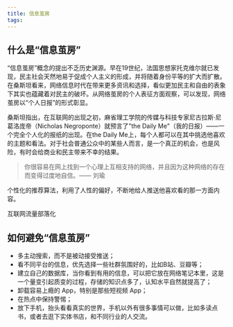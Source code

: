 ```yaml
---
title: 信息茧房
tags:
---
```


## 什么是“信息茧房”

“信息茧房”概念的提出不乏历史渊源。早在19世纪，法国思想家托克维尔就已发现，民主社会天然地易于促成个人主义的形成，并将随着身份平等的扩大而扩散。在桑斯坦看来，网络信息时代在带来更多资讯和选择，看似更加民主和自由的表象下其实也蕴藏着对民主的破坏。从网络茧房的个人表征方面观察，可以发现，网络茧房以“个人日报”的形式彰显。

桑斯坦指出，在互联网的出现之初，麻省理工学院的传媒与科技专家尼古拉斯·尼葛洛庞帝（Nicholas Negro­ponte）就预言了"the Daily Me"（我的日报）——一个完全个人化的报纸的出现。在the Daily Me上，每个人都可以在其中挑选他喜欢的主题和看法。对于社会普通公众中的某些人而言，是一个真正的机会，也是风险，有时会给商业和民主带来不幸的结果。

> 你很容易在网上找到一个心理上互相支持的网络，并且因为这种网络的存在而变得过度地自信。—— 刘瑜

个性化的推荐算法，利用了人性的偏好，不断地给人推送他喜欢看的那一方面内容。

互联网流量部落化

## 如何避免“信息茧房”

- 多主动搜索，而不是被动接受推送；
- 看不同平台的信息，优先选择一些社群氛围好的，比如B站、豆瓣等；
- 建立自己的数据库，当你看到有用的信息，可以把它放在网络笔记本里，这是一个量变引起质变的过程，存储的知识点多了，认知水平自然就提高了；
- 卸载容易上瘾的 App，特别是那些短视频 App；
- 在热点中保持警惕；
- 放下手机，抬头看看真实的世界，手机以外有很多事情可以做，比如多读点书，或者去逛下实体书店，和不同行业的人交流。

